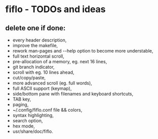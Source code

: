 # fiflo - TODOs and ideas
## delete one if done:
- every header description,
- improve the makefile,
- rework man-pages and --help option to become more understable,
- full text horizontal scroll,
- pre-allocation of a memory, eg. next 16 lines,
- git branch indicator,
- scroll with eg. 10 lines ahead,
- cut/copy/paste,
- more advanced scroll (eg. full words),
- full ASCII support (keymap),
- side/bottom pane with filenames and keyboard shortcuts,
- TAB key,
- paging,
- ~/.config/fiflo.conf file && colors,
- syntax highlighting,
- search option,
- hex mode,
- usr/share/doc/fiflo.
